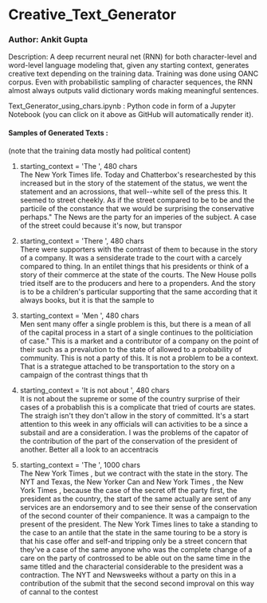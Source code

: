 # Creative_Text_Generator

### Author: Ankit Gupta

Description: A deep recurrent neural net (RNN) for both character-level and word-level language modeling that, given any starting context, generates creative text depending on the training data. Training was done using OANC corpus. Even with probabilistic sampling of character sequences, the RNN almost always outputs valid dictionary words making meaningful sentences.

Text_Generator_using_chars.ipynb : Python code in form of a Jupyter Notebook (you can click on it above as GitHub will automatically render it).

#### Samples of Generated Texts : 
(note that the training data mostly had political content)

1) starting_context = 'The ', 480 chars </br>
The New York Times life. Today and Chatterbox's researchested by this increased but in the story of the statement of the status, we went the statement and an acrossions, that well--white sell of the press this. It seemed to street cheekly. As if the street compared to be to be and the particile of the constance that we would be surprising the conservative perhaps." The News are the party for an imperies of the subject. A case of the street could because it's now, but transpor

2) starting_context = 'There ', 480 chars </br>
There were supporters with the contrast of them to because in the story of a company. It was a sensiderate trade to the court with a carcely compared to thing. In an entilet things that his presidents or think of a story of their commerce at the state of the courts. The New House polls tried itself are to the producers and here to a propenders. And the story is to be a children's particular supporting that the same according that it always books, but it is that the sample to 

3) starting_context = 'Men ', 480 chars </br>
Men sent many offer a single problem is this, but there is a mean of all of the capital process in a start of a single continues to the politiciation of case." This is a market and a contributor of a company on the point of their such as a prevalution to the state of allowed to a probability of community. This is not a party of this. It is not a problem to be a context. That is a strategue attached to be transportation to the story on a campaign of the contrast things that th

4) starting_context = 'It is not about ', 480 chars </br>
It is not about the supreme or some of the country surprise of their cases of a probablish this is a complicate that tried of courts are states. The straigh isn't they don't allow in the story of committed. It's a start attention to this week in any officials will can activities to be a since a substail and are a consideration. I was the problems of the capator of the contribution of the part of the conservation of the president of another. Better all a look to an accentracis

5) starting_context = 'The ', 1000 chars </br>
The New York Times , but we contract with the state in the story. The NYT and Texas, the New Yorker Can and New York Times , the New York Times , because the case of the secret off the party first, the president as the country, the start of the same actually are sent of any services are an endorsemory and to see their sense of the conservation of the second counter of their companience. It was a campaign to the present of the president. The New York Times lines to take a standing to the case to an antile that the state in the same touring to be a story is that his case offer and self-and tripping only be a street concern that they've a case of the same anyone who was the complete change of a care on the party of controssed to be able out on the same time in the same titled and the characterial considerable to the president was a contraction. The NYT and Newsweeks without a party on this in a contribution of the submit that the second second improval on this way of cannal to the contest
